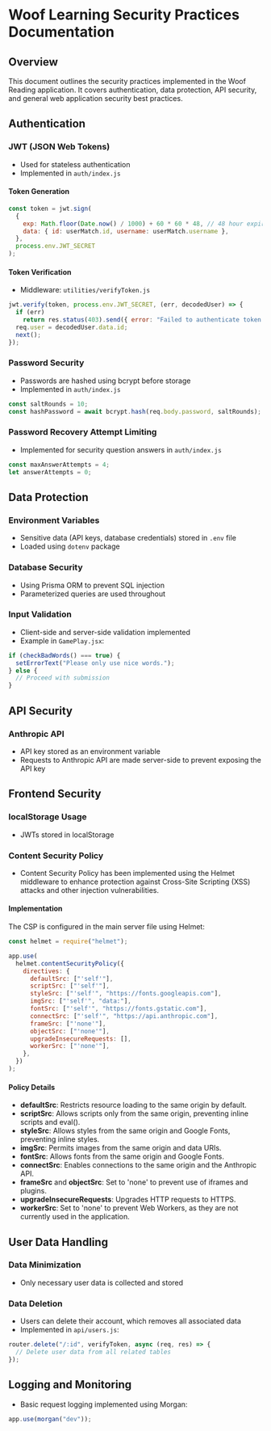 # Woof Learning Security Practices Documentation

## Overview

This document outlines the security practices implemented in the Woof Reading application. It covers authentication, data protection, API security, and general web application security best practices.

## Authentication

### JWT (JSON Web Tokens)

- Used for stateless authentication
- Implemented in `auth/index.js`

#### Token Generation

```javascript
const token = jwt.sign(
  {
    exp: Math.floor(Date.now() / 1000) + 60 * 60 * 48, // 48 hour expiration
    data: { id: userMatch.id, username: userMatch.username },
  },
  process.env.JWT_SECRET
);
```

#### Token Verification

- Middleware: `utilities/verifyToken.js`

```javascript
jwt.verify(token, process.env.JWT_SECRET, (err, decodedUser) => {
  if (err)
    return res.status(403).send({ error: "Failed to authenticate token." });
  req.user = decodedUser.data.id;
  next();
});
```

### Password Security

- Passwords are hashed using bcrypt before storage
- Implemented in `auth/index.js`

```javascript
const saltRounds = 10;
const hashPassword = await bcrypt.hash(req.body.password, saltRounds);
```

### Password Recovery Attempt Limiting

- Implemented for security question answers in `auth/index.js`

```javascript
const maxAnswerAttempts = 4;
let answerAttempts = 0;
```

## Data Protection

### Environment Variables

- Sensitive data (API keys, database credentials) stored in `.env` file
- Loaded using `dotenv` package

### Database Security

- Using Prisma ORM to prevent SQL injection
- Parameterized queries are used throughout

### Input Validation

- Client-side and server-side validation implemented
- Example in `GamePlay.jsx`:

```javascript
if (checkBadWords() === true) {
  setErrorText("Please only use nice words.");
} else {
  // Proceed with submission
}
```

## API Security

### Anthropic API

- API key stored as an environment variable
- Requests to Anthropic API are made server-side to prevent exposing the API key

## Frontend Security

### localStorage Usage

- JWTs stored in localStorage

### Content Security Policy

- Content Security Policy has been implemented using the Helmet middleware to enhance protection against Cross-Site Scripting (XSS) attacks and other injection vulnerabilities.

#### Implementation

The CSP is configured in the main server file using Helmet:

```javascript
const helmet = require("helmet");

app.use(
  helmet.contentSecurityPolicy({
    directives: {
      defaultSrc: ["'self'"],
      scriptSrc: ["'self'"],
      styleSrc: ["'self'", "https://fonts.googleapis.com"],
      imgSrc: ["'self'", "data:"],
      fontSrc: ["'self'", "https://fonts.gstatic.com"],
      connectSrc: ["'self'", "https://api.anthropic.com"],
      frameSrc: ["'none'"],
      objectSrc: ["'none'"],
      upgradeInsecureRequests: [],
      workerSrc: ["'none'"],
    },
  })
);
```

#### Policy Details

- **defaultSrc**: Restricts resource loading to the same origin by default.
- **scriptSrc**: Allows scripts only from the same origin, preventing inline scripts and eval().
- **styleSrc**: Allows styles from the same origin and Google Fonts, preventing inline styles.
- **imgSrc**: Permits images from the same origin and data URIs.
- **fontSrc**: Allows fonts from the same origin and Google Fonts.
- **connectSrc**: Enables connections to the same origin and the Anthropic API.
- **frameSrc** and **objectSrc**: Set to 'none' to prevent use of iframes and plugins.
- **upgradeInsecureRequests**: Upgrades HTTP requests to HTTPS.
- **workerSrc**: Set to 'none' to prevent Web Workers, as they are not currently used in the application.

## User Data Handling

### Data Minimization

- Only necessary user data is collected and stored

### Data Deletion

- Users can delete their account, which removes all associated data
- Implemented in `api/users.js`:

```javascript
router.delete("/:id", verifyToken, async (req, res) => {
  // Delete user data from all related tables
});
```

## Logging and Monitoring

- Basic request logging implemented using Morgan:

```javascript
app.use(morgan("dev"));
```
